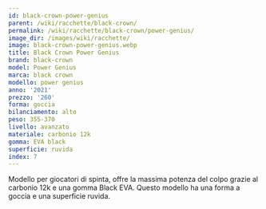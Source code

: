 ```yaml
---
id: black-crown-power-genius
parent: /wiki/racchette/black-crown/
permalink: /wiki/racchette/black-crown/power-genius/
image_dir: /images/wiki/racchette/
image: black-crown-power-genius.webp
title: Black Crown Power Genius
brand: black-crown
model: Power Genius
marca: black crown
modello: power genius
anno: '2021'
prezzo: '260'
forma: goccia
bilanciamento: alto
peso: 355-370
livello: avanzato
materiale: carbonio 12k
gomma: EVA black
superficie: ruvida
index: 7
---
```

Modello per giocatori di spinta, offre la massima potenza del colpo grazie al carbonio 12k e una gomma Black EVA. Questo modello ha una forma a goccia e una superficie ruvida.